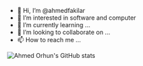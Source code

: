 - 👋 Hi, I’m @ahmedfakilar
- 👀 I’m interested in software and computer
- 🌱 I’m currently learning ...
- 💞️ I’m looking to collaborate on ...
- 📫 How to reach me ...

![Ahmed Orhun's GitHub stats](https://github-readme-stats.vercel.app/api?username=ahmedfakilar&show_icons=true&theme=highcontrast)
